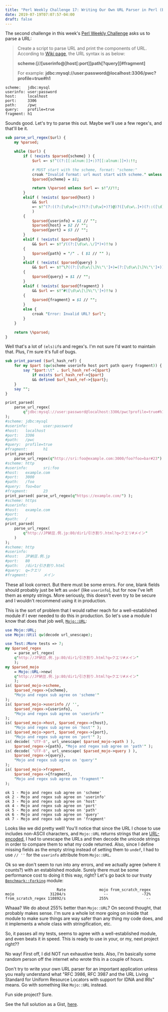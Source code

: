 ```yaml
---
title: "Perl Weekly Challenge 17: Writing Our Own URL Parser in Perl (But Should We?)"
date: 2019-07-19T07:07:57-04:00
draft: false
---
```


The second challenge in this week's [Perl Weekly Challenge](https://perlweeklychallenge.org/blog/perl-weekly-challenge-017/) asks us to parse a URL:

> Create a script to parse URL and print the components of URL. According to [Wiki page](https://en.wikipedia.org/wiki/URL), the URL syntax is as below:
> 
> **scheme:[//[userinfo@]host[:port]]path[?query][#fragment]**
> 
> For example: **jdbc:mysql://user:password@localhost:3306/pwc?profile=true#h1**
 
```
scheme:   jdbc:mysql
userinfo: user:password
host:     localhost
port:     3306
path:     /pwc
query:    profile=true
fragment: h1
```



Sounds good. Let's try to parse this out. Maybe we'll use a few regex's, and that'll be it.

```perl
sub parse_url_regex($url) {
    my %parsed;

    while ($url) {
        if ( !exists $parsed{scheme} ) {
            $url =~ s!^((?:[[:alnum:]]+:)?[[:alnum:]]+):!!;

            # MUST start with the scheme, format: "scheme:"
            croak "Invalid format: url must start with scheme." unless $1;
            $parsed{scheme} = $1;

            return \%parsed unless $url =~ s!^//!!;
        }
        elsif ( !exists( $parsed{host} )
            && $url
            =~ s!^(?:((?:[\d\w]+:)?(?:[\d\w]+)?)@)?([\d\w\.]+)(?::([\d]+))?!!u
            )
        {
            $parsed{userinfo} = $1 // "";
            $parsed{host} = $2 // "";
            $parsed{port} = $3 // "";
        }
        elsif ( !exists( $parsed{path} )
            && $url =~ s!^/((?:[\d\w\.\/]*)+)!!u )
        {
            $parsed{path} = "/" . ( $1 // "" );
        }
        elsif ( !exists( $parsed{query} )
            && $url =~ s!^\?((?:[\d\w\[\]%\"\']+)=(?:[\d\w\[\]%\"\']+))*!!u )
        {
            $parsed{query} = $1 // "";
        }
        elsif ( !exists( $parsed{fragment} )
            && $url =~ s!^#([\d\w\[\]%\"\']+)!!u )
        {
            $parsed{fragment} = $1 // "";
        }
        else {
            croak "Error: Invalid URL? $url";
        }
    }

    return \%parsed;
}
```

Well that's a lot of `(els)if`s and regex's. I'm not sure I'd want to maintain that. Plus, I'm sure it's full of bugs.

```perl
sub print_parsed ($url_hash_ref) {
    for my $part (qw(scheme userinfo host port path query fragment)) {
        say "$part:\t" . $url_hash_ref->{$part}
            if exists $url_hash_ref->{$part}
            && defined $url_hash_ref->{$part};
    }
    say "";
}

print_parsed(
    parse_url_regex(
        q"jdbc:mysql://user:password@localhost:3306/pwc?profile=true#h1")
);
#scheme: jdbc:mysql                                      
#userinfo:       user:password
#host:   localhost
#port:   3306
#path:   /pwc
#query:  profile=true                         
#fragment:       h1
print_parsed(
    parse_url_regex(q"http://sri:foo@example.com:3000/foo?foo=bar#23") );
#scheme: http
#userinfo:       sri:foo
#host:   example.com
#port:   3000
#path:   /foo
#query:  foo=bar
#fragment:       23
print_parsed( parse_url_regex(q"https://example.com/") );
#scheme: https
#userinfo:
#host:   example.com
#port:
#path:   /
print_parsed(
    parse_url_regex(
        q"http://JP納豆.例.jp:80/dir1/引き割り.html?q=クエリ#メイン"
    )
);
#scheme: http
#userinfo:
#host:   JP納豆.例.jp
#port:   80
#path:   /dir1/引き割り.html
#query:  q=クエリ
#fragment:       メイン
```

These all look correct. But there must be some errors. For one, blank fields should probably just be left as `undef` (like `userinfo`), but for now I've left them as empty strings. More seriously, this doesn't even try to be secure and I wouldn't recommend using it in production.

This is the sort of problem that I would rather reach for a well-established module if I ever needed to do this in production. So let's use a module I know that does that job well, [`Mojo::URL`](https://mojolicious.org/perldoc/Mojo/URL):

```perl
use Mojo::URL;
use Mojo::Util qw(decode url_unescape);

use Test::More tests => 7;
my $parsed_regex
    = parse_url_regex(
    q"http://JP納豆.例.jp:80/dir1/引き割り.html?q=クエリ#メイン"
    );
my $parsed_mojo
    = Mojo::URL->new(
    q"http://JP納豆.例.jp:80/dir1/引き割り.html?q=クエリ#メイン"
    );
is( $parsed_mojo->scheme,
    $parsed_regex->{scheme},
    "Mojo and regex sub agree on 'scheme'"
);
is( $parsed_mojo->userinfo // '',
    $parsed_regex->{userinfo},
    "Mojo and regex sub agree on 'userinfo'"
);
is( $parsed_mojo->host, $parsed_regex->{host},
    "Mojo and regex sub agree on 'host'" );
is( $parsed_mojo->port, $parsed_regex->{port},
    "Mojo and regex sub agree on 'port'" );
is( decode( 'UTF-8', url_unescape( $parsed_mojo->path ) ),
    $parsed_regex->{path}, "Mojo and regex sub agree on 'path'" );
is( decode( 'UTF-8', url_unescape( $parsed_mojo->query ) ),
    $parsed_regex->{query},
    "Mojo and regex sub agree on 'query'"
);
is( $parsed_mojo->fragment,
    $parsed_regex->{fragment},
    "Mojo and regex sub agree on 'fragment'"
);
```

```
ok 1 - Mojo and regex sub agree on 'scheme'
ok 2 - Mojo and regex sub agree on 'userinfo'
ok 3 - Mojo and regex sub agree on 'host'
ok 4 - Mojo and regex sub agree on 'port'
ok 5 - Mojo and regex sub agree on 'path'
ok 6 - Mojo and regex sub agree on 'query'
ok 7 - Mojo and regex sub agree on 'fragment'
```

Looks like we did pretty well! You'll notice that since the URL I chose to use includes non-ASCII characters, and `Mojo::URL` returns strings that are [URL-encoded](https://en.wikipedia.org/wiki/Percent-encoding), I had to unescape the URLs and then decode the unicode strings in order to compare them to what my code returned. Also, since I define missing fields as the empty string instead of setting them to `undef`, I had to use `// ''` for the `userinfo` attribute from `Mojo::URL`.

Ok so we don't seem to run into any errors, and we actually agree (where it counts?) with an established module. Surely there must be some performance cost to doing it this way, right? Let's go back to our trusty [`Benchmark::Forking`](https://metacpan.org/pod/Benchmark::Forking) module:

```
                       Rate               mojo from_scratch_regex
mojo                31204/s                 --               -72%
from_scratch_regex 110892/s               255%                 --
```

Whaaa? We do about 255% better than `Mojo::URL`? On second thought, that probably makes sense. I'm sure a whole lot more going on inside that module to make sure things are way safer than any thing my code does, and it implements a whole class with stringification, etc.

So, it passes all my tests, seems to agree with a well-established module, and even beats it in speed. This is ready to use in your, or my, next project right??

No way! First off, I did NOT run exhaustive tests. Also, I'm basically some random person off the internet who wrote this in a couple of hours.

Don't try to write your own URL parser for an important application unless you really understand what "RFC 3986, RFC 3987 and the URL Living Standard for Uniform Resource Locators with support for IDNA and IRIs" means. Go with something like `Mojo::URL` instead.

Fun side project? Sure.

See the full solution as a Gist, [here](https://gist.github.com/yzhernand/7fccc513bfd06febf946d228c21f9b5d).